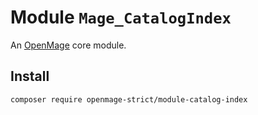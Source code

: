 # Module `Mage_CatalogIndex`

An [OpenMage][1] core module.

## Install

``` bash
composer require openmage-strict/module-catalog-index
```

[1]: https://github.com/OpenMage/magento-lts
